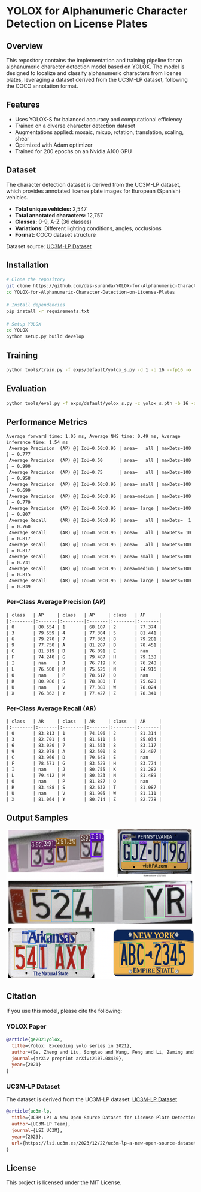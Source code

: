 # YOLOX for Alphanumeric Character Detection on License Plates

## Overview
This repository contains the implementation and training pipeline for an alphanumeric character detection model based on YOLOX. The model is designed to localize and classify alphanumeric characters from license plates, leveraging a dataset derived from the UC3M-LP dataset, following the COCO annotation format.

## Features
- Uses YOLOX-S for balanced accuracy and computational efficiency
- Trained on a diverse character detection dataset
- Augmentations applied: mosaic, mixup, rotation, translation, scaling, shear
- Optimized with Adam optimizer
- Trained for 200 epochs on an Nvidia A100 GPU

## Dataset
The character detection dataset is derived from the UC3M-LP dataset, which provides annotated license plate images for European (Spanish) vehicles.
- **Total unique vehicles:** 2,547
- **Total annotated characters:** 12,757
- **Classes:** 0-9, A-Z (36 classes)
- **Variations:** Different lighting conditions, angles, occlusions
- **Format:** COCO dataset structure

Dataset source: [UC3M-LP Dataset](https://lsi.uc3m.es/2023/12/22/uc3m-lp-a-new-open-source-dataset/)

## Installation
```bash
# Clone the repository
git clone https://github.com/das-sunanda/YOLOX-for-Alphanumeric-Character-Detection-on-License-Plates.git
cd YOLOX-for-Alphanumeric-Character-Detection-on-License-Plates

# Install dependencies
pip install -r requirements.txt

# Setup YOLOX
cd YOLOX
python setup.py build develop
```

## Training
```bash
python tools/train.py -f exps/default/yolox_s.py -d 1 -b 16 --fp16 -o
```

## Evaluation
```bash
python tools/eval.py -f exps/default/yolox_s.py -c yolox_s.pth -b 16 -d 1 --conf 0.01 --nms 0.65
```

## Performance Metrics
```
Average forward time: 1.05 ms, Average NMS time: 0.49 ms, Average inference time: 1.54 ms
 Average Precision  (AP) @[ IoU=0.50:0.95 | area=   all | maxDets=100 ] = 0.777
 Average Precision  (AP) @[ IoU=0.50      | area=   all | maxDets=100 ] = 0.990
 Average Precision  (AP) @[ IoU=0.75      | area=   all | maxDets=100 ] = 0.958
 Average Precision  (AP) @[ IoU=0.50:0.95 | area= small | maxDets=100 ] = 0.699
 Average Precision  (AP) @[ IoU=0.50:0.95 | area=medium | maxDets=100 ] = 0.779
 Average Precision  (AP) @[ IoU=0.50:0.95 | area= large | maxDets=100 ] = 0.807
 Average Recall     (AR) @[ IoU=0.50:0.95 | area=   all | maxDets=  1 ] = 0.760
 Average Recall     (AR) @[ IoU=0.50:0.95 | area=   all | maxDets= 10 ] = 0.817
 Average Recall     (AR) @[ IoU=0.50:0.95 | area=   all | maxDets=100 ] = 0.817
 Average Recall     (AR) @[ IoU=0.50:0.95 | area= small | maxDets=100 ] = 0.731
 Average Recall     (AR) @[ IoU=0.50:0.95 | area=medium | maxDets=100 ] = 0.815
 Average Recall     (AR) @[ IoU=0.50:0.95 | area= large | maxDets=100 ] = 0.839
```

### Per-Class Average Precision (AP)
```
| class   | AP     | class   | AP     | class   | AP     |
|:--------|:-------|:--------|:-------|:--------|:-------|
| 0       | 80.554 | 1       | 68.107 | 2       | 77.374 |
| 3       | 79.659 | 4       | 77.304 | 5       | 81.441 |
| 6       | 79.270 | 7       | 77.363 | 8       | 79.281 |
| 9       | 77.750 | A       | 81.287 | B       | 78.451 |
| C       | 81.319 | D       | 76.091 | E       | nan    |
| F       | 74.240 | G       | 79.487 | H       | 79.138 |
| I       | nan    | J       | 76.719 | K       | 76.248 |
| L       | 76.500 | M       | 75.626 | N       | 74.916 |
| O       | nan    | P       | 78.617 | Q       | nan    |
| R       | 80.986 | S       | 78.880 | T       | 75.628 |
| U       | nan    | V       | 77.388 | W       | 78.024 |
| X       | 76.362 | Y       | 77.427 | Z       | 78.341 |
```
### Per-Class Average Recall (AR)
```
| class   | AR     | class   | AR     | class   | AR     |
|:--------|:-------|:--------|:-------|:--------|:-------|
| 0       | 83.813 | 1       | 74.196 | 2       | 81.314 |
| 3       | 82.701 | 4       | 81.611 | 5       | 85.034 |
| 6       | 83.020 | 7       | 81.553 | 8       | 83.117 |
| 9       | 82.078 | A       | 82.500 | B       | 82.407 |
| C       | 83.966 | D       | 79.649 | E       | nan    |
| F       | 78.571 | G       | 83.529 | H       | 83.774 |
| I       | nan    | J       | 80.755 | K       | 81.282 |
| L       | 79.412 | M       | 80.323 | N       | 81.489 |
| O       | nan    | P       | 81.887 | Q       | nan    |
| R       | 83.488 | S       | 82.632 | T       | 81.087 |
| U       | nan    | V       | 81.905 | W       | 81.111 |
| X       | 81.064 | Y       | 80.714 | Z       | 82.778 |
```

## Output Samples
<img src="Outputs/output.png" width="600" height="400">


## Citation
If you use this model, please cite the following:

### YOLOX Paper
```bibtex
@article{ge2021yolox,
  title={Yolox: Exceeding yolo series in 2021},
  author={Ge, Zheng and Liu, Songtao and Wang, Feng and Li, Zeming and Sun, Jian},
  journal={arXiv preprint arXiv:2107.08430},
  year={2021}
}
```

### UC3M-LP Dataset
The dataset is derived from the UC3M-LP dataset:
[UC3M-LP Dataset](https://lsi.uc3m.es/2023/12/22/uc3m-lp-a-new-open-source-dataset/)

```bibtex
@article{uc3m-lp,
  title={UC3M-LP: A New Open-Source Dataset for License Plate Detection and Recognition},
  author={UC3M-LP Team},
  journal={LSI UC3M},
  year={2023},
  url={https://lsi.uc3m.es/2023/12/22/uc3m-lp-a-new-open-source-dataset/}
}
```

## License
This project is licensed under the MIT License.
